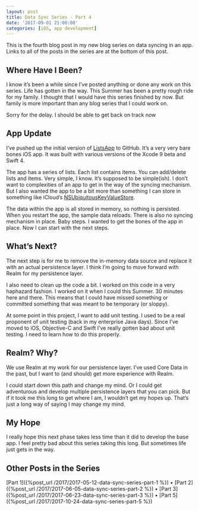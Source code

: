 ```yaml
---
layout: post
title: Data Sync Series - Part 4
date: '2017-09-01 21:00:00'
categories: [iOS, app development]
---
```


This is the fourth blog post in my new blog series on data syncing in an app. Links to all of the posts in the series are at the bottom of this post.

## Where Have I Been?

I know it’s been a while since I’ve posted anything or done any work on this series. Life has gotten in the way. This Summer has been a pretty rough ride for my family. I thought that I would have this series finished by now. But family is more important than any blog series that I could work on.

Sorry for the delay. I should be able to get back on track now

## App Update

I’ve pushed up the initial version of [ListsApp](https://github.com/rwgrier/listsApp) to GitHub. It’s a very very bare bones iOS app. It was built with various versions of the Xcode 9 beta and Swift 4.

The app has a series of lists. Each list contains items. You can add/delete lists and items. Very simple, I know. It’s supposed to be simple(ish). I don’t want to complexities of an app to get in the way of the syncing mechanism. But I also wanted the app to be a bit more than something I can store in something like iCloud’s [NSUbiquitousKeyValueStore](https://developer.apple.com/documentation/foundation/nsubiquitouskeyvaluestore).

The data within the app is all stored in memory, so nothing is persisted. When you restart the app, the sample data reloads. There is also no syncing mechanism in place. Baby steps. I wanted to get the bones of the app in place. Now I can start with the next steps.

## What’s Next?

The next step is for me to remove the in-memory data source and replace it with an actual persistence layer. I think I’m going to move forward with Realm for my persistence layer.

I also need to clean up the code a bit. I worked on this code in a very haphazard fashion. I worked on it when I could this Summer. 30 minutes here and there. This means that I could have missed something or committed something that was meant to be temporary (or sloppy).

At some point in this project, I want to add unit testing. I used to be a real proponent of unit testing (back in my enterprise Java days). Since I’ve moved to iOS, Objective-C and Swift I’ve really gotten bad about unit testing. I need to learn how to do this properly.

## Realm? Why?

We use Realm at my work for our persistence layer. I’ve used Core Data in the past, but I want to (and should) get more experience with Realm.

I could start down this path and change my mind. Or I could get adventurous and develop multiple persistence layers that you can pick. But if it took me this long to get where I am, I wouldn’t get my hopes up. That’s just a long way of saying I may change my mind.

## My Hope

I really hope this next phase takes less time than it did to develop the base app. I feel pretty bad about this series taking this long. But sometimes life just gets in the way.

## Other Posts in the Series

[Part 1]({%post_url /2017/2017-05-12-data-sync-series-part-1 %}) • [Part 2]({%post_url /2017/2017-06-05-data-sync-series-part-2 %}) • [Part 3]({%post_url /2017/2017-06-23-data-sync-series-part-3 %}) • [Part 5]({%post_url /2017/2017-10-24-data-sync-series-part-5 %})

